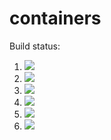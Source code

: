 # containers

Build status:

1. [![](https://github.com/redietgh/containers/workflows/tests-fibonacci/badge.svg)](https://github.com/redietgh/containers/actions?query=workflow%3Atests-fibonacci)
1. [![](https://github.com/redietgh/containers/workflows/tests-range/badge.svg)](https://github.com/redietgh/containers/actions?query=workflow%3Atests-range)
1. [![](https://github.com/redietgh/containers/workflows/tests-BST/badge.svg)](https://github.com/redietgh/containers/actions?query=workflow%3Atests-BST)
1. [![](https://github.com/redietgh/containers/workflows/tests-BinaryTree/badge.svg)](https://github.com/redietgh/containers/actions?query=workflow%3Atests-BinaryTree)
1. [![](https://github.com/redietgh/containers/workflows/tests-AVLTree/badge.svg)](https://github.com/redietgh/containers/actions?query=workflow%3Atests-AVLTree)
1. [![](https://github.com/redietgh/containers/workflows/tests-heap/badge.svg)](https://github.com/redietgh/containers/actions?query=workflow%3Atests-heap)
